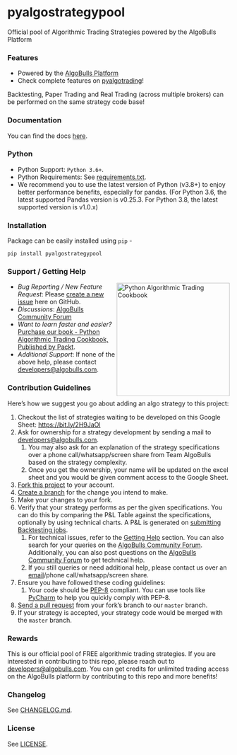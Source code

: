 # pyalgostrategypool
Official pool of Algorithmic Trading Strategies powered by the AlgoBulls Platform


### Features
- Powered by the [AlgoBulls Platform](https://algobulls.com)
- Check complete features on [pyalgotrading](https://github.com/algobulls/pyalgotrading#features)!
    
Backtesting, Paper Trading and Real Trading (across multiple brokers) can be performed on the same strategy code base!

### Documentation
You can find the docs [here](https://algobulls.github.io/pyalgotrading/).

### Python 
- Python Support: `Python 3.6+`.
- Python Requirements: See [requirements.txt](https://github.com/algobulls/pyalgostrategypool/blob/master/requirements.txt).
- We recommend you to use the latest version of Python (v3.8+) to enjoy better performance benefits, especially for pandas. (For Python 3.6, the latest supported Pandas version is v0.25.3. For Python 3.8, the latest supported version is v1.0.x)

### Installation
Package can be easily installed using `pip` - 
```
pip install pyalgostrategypool
```

### Support / Getting Help

<a href="https://www.packtpub.com/product/python-algorithmic-trading-cookbook/9781838989354"><img src="https://static.packt-cdn.com/products/9781838989354/cover/smaller" alt="Python Algorithmic Trading Cookbook" height="256px" align="right"></a>

- *Bug Reporting / New Feature Request*: Please [create a new issue](https://github.com/algobulls/pyalgostrategypool/issues/new) here on GitHub.
- *Discussions*: [AlgoBulls Community Forum](https://community.algobulls.com)
- *Want to learn faster and easier?* [Purchase our book - Python Algorithmic Trading Cookbook, Published by Packt](https://www.packtpub.com/product/python-algorithmic-trading-cookbook/9781838989354).
- *Additional Support*: If none of the above help, please contact [developers@algobulls.com](mailto:developers@algobulls.com).

### Contribution Guidelines
Here’s how we suggest you go about adding an algo strategy to this project:

1. Checkout the list of strategies waiting to be developed on this Google Sheet: https://bit.ly/2H9JaOl
2. Ask for ownership for a strategy development by sending a mail to [developers@algobulls.com](mailto:developers@algobulls.com). 
    1. You may also ask for an explanation of the strategy specifications over a phone call/whatsapp/screen share from Team AlgoBulls based on the strategy complexity.
    1. Once you get the ownership, your name will be updated on the excel sheet and you would be given comment access to the Google Sheet.    
1. [Fork this project][fork] to your account.
1. [Create a branch][branch] for the change you intend to make.
1. Make your changes to your fork.
1. Verify that your strategy performs as per the given specifications. You can do this by comparing the P&L Table against the specifications, optionally by using technical charts. A P&L is generated on [submitting Backtesting jobs](https://algobulls.github.io/pyalgotrading/testing/#submit-a-job). 
    1. For technical issues, refer to the [Getting Help](https://github.com/algobulls/pyalgostrategypool#support--getting-help) section. You can also search for your queries on the [AlgoBulls Community Forum](https://community.algobulls.com). Additionally, you can also post questions on the [AlgoBulls Community Forum](https://community.algobulls.com) to get technical help.
    1. If you still queries or need additional help, please contact us over an [email](mailto:developers@algobulls.com)/phone call/whatsapp/screen share.
1. Ensure you have followed these coding guidelines:
    1. Your code should be [PEP-8](https://www.python.org/dev/peps/pep-0008/) compliant. You can use tools like [PyCharm](https://www.jetbrains.com/pycharm/download/) to help you quickly comply with PEP-8.
1. [Send a pull request][pr] from your fork’s branch to our `master` branch.
1. If your strategy is accepted, your strategy code would be merged with the `master` branch.

[fork]: https://help.github.com/articles/fork-a-repo/
[branch]: https://help.github.com/articles/creating-and-deleting-branches-within-your-repository
[pr]: https://help.github.com/articles/using-pull-requests/

### Rewards
This is our official pool of FREE algorithmic trading strategies. If you are interested in contributing to this repo, please reach out to [developers@algobulls.com](mailto:developers@algobulls.com). You can get credits for unlimited trading access on the AlgoBulls platform by contributing to this repo and more benefits!

### Changelog
See [CHANGELOG.md](https://github.com/algobulls/pyalgostrategypool/blob/master/CHANGELOG.md).

### License
See [LICENSE](https://github.com/algobulls/pyalgostrategypool/blob/master/LICENSE).
